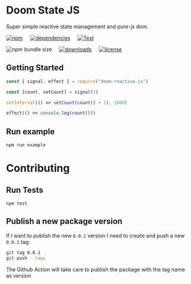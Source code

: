 # Doom State JS

Super simple reactive state management and pure-js dom.

[![npm](https://img.shields.io/npm/v/doom-reactive-js?color=44CC11)](https://www.npmjs.com/package/doom-reactive-js)
&nbsp;&nbsp;&nbsp;
[![dependencies](https://img.shields.io/badge/dependencies-0-blue.svg?colorB=44CC11)](https://www.npmjs.com/package/doom-reactive-js?activeTab=dependencies)
&nbsp;&nbsp;&nbsp;
[![Test](https://github.com/AlessioCoser/doom-state-js/actions/workflows/test.yml/badge.svg)](https://github.com/AlessioCoser/doom-state-js/actions/workflows/test.yml)

![npm bundle size](https://img.shields.io/bundlephobia/minzip/doom-reactive-js)
&nbsp;&nbsp;&nbsp;
[![downloads](https://img.shields.io/npm/dt/doom-reactive-js.svg?colorB=007EC6)](https://www.npmjs.com/package/coinbase-pro-api)
&nbsp;&nbsp;&nbsp;
[![license](https://img.shields.io/badge/license-MIT-blue.svg?colorB=007EC6)](https://spdx.org/licenses/MIT)

## Getting Started

```javascript
const { signal, effect } = require("doom-reactive-js")

const [count, setCount] = signal(1)

setInterval(() => setCount(count() + 1), 1000)

effect(() => console.log(count()))
```

## Run example
```
npm run example
```

# Contributing

## Run Tests
```
npm test
```

## Publish a new package version
If I want to publish the new `0.0.1` version I need to create and push a new `0.0.1` tag:
```bash
git tag 0.0.1
git push --tags
```
The Github Action will take care to publish the package with the tag name as version